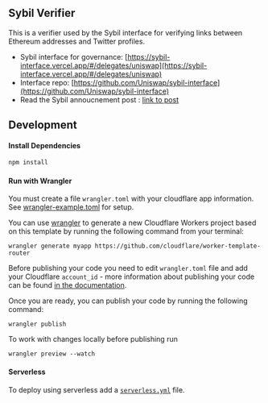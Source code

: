 ## Sybil Verifier 

This is a verifier used by the Sybil interface for verifying links between Ethereum addresses and Twitter profiles. 

- Sybil interface for governance: [https://sybil-interface.vercel.app/#/delegates/uniswap](https://sybil-interface.vercel.app/#/delegates/uniswap)
- Interface repo: [https://github.com/Uniswap/sybil-interface](https://github.com/Uniswap/sybil-interface)
- Read the Sybil annoucnement post : [link to post]()

## Development

#### Install Dependencies

```bash
npm install
```

#### Run with Wrangler

You must create a file `wrangler.toml` with your cloudflare app information. See [wrangler-example.toml](./wrangler-example.toml) for setup. 

You can use [wrangler](https://github.com/cloudflare/wrangler) to generate a new Cloudflare Workers project based on this template by running the following command from your terminal:

```
wrangler generate myapp https://github.com/cloudflare/worker-template-router
```

Before publishing your code you need to edit `wrangler.toml` file and add your Cloudflare `account_id` - more information about publishing your code can be found [in the documentation](https://workers.cloudflare.com/docs/quickstart/configuring-and-publishing/).

Once you are ready, you can publish your code by running the following command:

```
wrangler publish
```

To work with changes locally before publishing run 

```
wrangler preview --watch  
```

#### Serverless

To deploy using serverless add a [`serverless.yml`](https://serverless.com/framework/docs/providers/cloudflare/) file.
